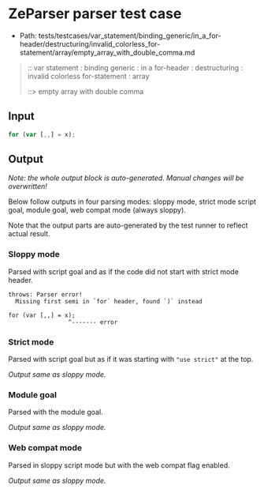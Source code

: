 # ZeParser parser test case

- Path: tests/testcases/var_statement/binding_generic/in_a_for-header/destructuring/invalid_colorless_for-statement/array/empty_array_with_double_comma.md

> :: var statement : binding generic : in a for-header : destructuring : invalid colorless for-statement : array
>
> ::> empty array with double comma

## Input

`````js
for (var [,,] = x);
`````

## Output

_Note: the whole output block is auto-generated. Manual changes will be overwritten!_

Below follow outputs in four parsing modes: sloppy mode, strict mode script goal, module goal, web compat mode (always sloppy).

Note that the output parts are auto-generated by the test runner to reflect actual result.

### Sloppy mode

Parsed with script goal and as if the code did not start with strict mode header.

`````
throws: Parser error!
  Missing first semi in `for` header, found `)` instead

for (var [,,] = x);
                 ^------- error
`````

### Strict mode

Parsed with script goal but as if it was starting with `"use strict"` at the top.

_Output same as sloppy mode._

### Module goal

Parsed with the module goal.

_Output same as sloppy mode._

### Web compat mode

Parsed in sloppy script mode but with the web compat flag enabled.

_Output same as sloppy mode._
